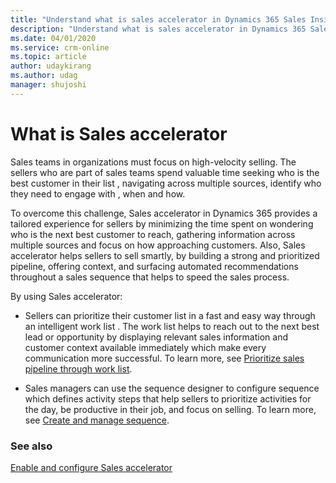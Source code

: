```yaml
---
title: "Understand what is sales accelerator in Dynamics 365 Sales Insights | MicrosoftDocs"
description: "Understand what is sales accelerator in Dynamics 365 Sales Insights."
ms.date: 04/01/2020
ms.service: crm-online
ms.topic: article
author: udaykirang
ms.author: udag
manager: shujoshi
---
```


# What is Sales accelerator 

Sales teams in organizations must focus on high-velocity selling. The sellers who are part of sales teams spend valuable time seeking who is the best customer in their list , navigating across multiple sources, identify who they need to engage with , when and how. 

To overcome this challenge, Sales accelerator in Dynamics 365 provides a tailored experience for sellers by minimizing the time spent on wondering who is the next best customer to reach, gathering information across multiple sources and focus on how approaching customers. Also, Sales accelerator helps sellers to sell smartly, by building a strong and prioritized pipeline, offering context, and surfacing automated recommendations throughout a sales sequence that helps to speed the sales process.

By using Sales accelerator:

- Sellers can prioritize their customer list in a fast and easy way through an intelligent work list . The   work list  helps to reach out to the next best lead or opportunity by displaying relevant sales information and customer context available immediately which make every communication more successful. To learn more, see [Prioritize sales pipeline through work list](prioritize-sales-pipeline-through-work-list.md).

- Sales managers can use the sequence designer to configure sequence which defines activity steps that help sellers to prioritize activities for the day, be productive in their job, and focus on selling. To learn more, see [Create and manage sequence](create-manage-sequences.md).

### See also

[Enable and configure Sales accelerator](enable-configure-sales-accelerator.md)